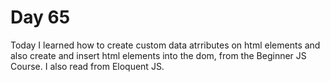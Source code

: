 # Day 65

Today I learned how to create custom data atrributes on html elements and also create and insert html elements into the dom, from the Beginner JS Course. I also read from Eloquent JS.
